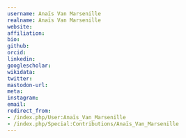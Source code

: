 ```yaml
---
username: Anaïs Van Marsenille
realname: Anaïs Van Marsenille
website: 
affiliation: 
bio: 
github: 
orcid: 
linkedin: 
googlescholar: 
wikidata: 
twitter: 
mastodon-url: 
meta:
instagram:
email:
redirect_from:
- /index.php/User:Anaïs_Van_Marsenille
- /index.php/Special:Contributions/Anaïs_Van_Marsenille
---
```

